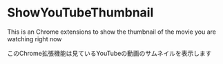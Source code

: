 # ShowYouTubeThumbnail
This is an Chrome extensions to show the thumbnail of the movie you are watching right now

このChrome拡張機能は見ているYouTubeの動画のサムネイルを表示します
